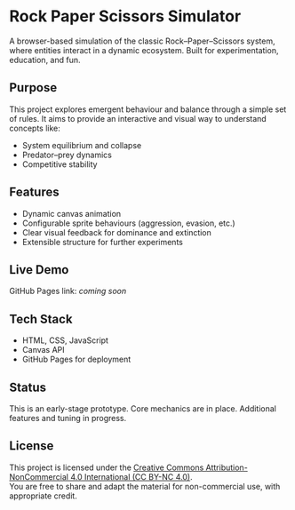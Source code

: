 # Rock Paper Scissors Simulator

A browser-based simulation of the classic Rock–Paper–Scissors system, where entities interact in a dynamic ecosystem. Built for experimentation, education, and fun.

## Purpose

This project explores emergent behaviour and balance through a simple set of rules. It aims to provide an interactive and visual way to understand concepts like:

- System equilibrium and collapse
- Predator–prey dynamics
- Competitive stability

## Features

- Dynamic canvas animation
- Configurable sprite behaviours (aggression, evasion, etc.)
- Clear visual feedback for dominance and extinction
- Extensible structure for further experiments

## Live Demo

GitHub Pages link: _coming soon_

## Tech Stack

- HTML, CSS, JavaScript
- Canvas API
- GitHub Pages for deployment

## Status

This is an early-stage prototype. Core mechanics are in place. Additional features and tuning in progress.

## License

This project is licensed under the [Creative Commons Attribution-NonCommercial 4.0 International (CC BY-NC 4.0)](https://creativecommons.org/licenses/by-nc/4.0/).  
You are free to share and adapt the material for non-commercial use, with appropriate credit.